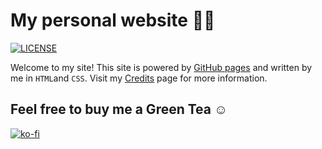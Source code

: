 # My personal website 👋🏼

[![LICENSE](https://img.shields.io/badge/license-MIT-lightgrey.svg)](https://raw.githubusercontent.com/divin/divin.github.io/master/LICENSE)

Welcome to my site! This site is powered by [GitHub pages](https://pages.github.com) and written by me in `HTML`and `CSS`. Visit my [Credits](https://divin.github.io/credits/) page for more information.

## Feel free to buy me a Green Tea :relaxed:

[![ko-fi](https://www.ko-fi.com/img/githubbutton_sm.svg)](https://ko-fi.com/divinism)